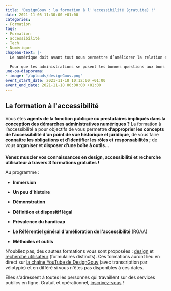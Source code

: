 ```yaml
---
title: 'DesignGouv : la formation à l''accessibilité (gratuite) !'
date: 2021-11-05 11:30:00 +01:00
categories:
- Formation
tags:
- Formation
- accessibilité
- Tech
- Numérique
chapeau-text: |-
  Le numérique doit avant tout nous permettre d’améliorer la relation entre les citoyens et l’administration, à travers des services simples, accessibles et humains. Ces services doivent s’adresser à toutes et tous, quels que soient nos particularités et nos usages.

  Pour que les administrations se posent les bonnes questions aux bons moments, pour qu'elles prennent les bonnes décisions avec les bonnes méthodes et les bons outils, pour qu'elles travaillent avec les bons interlocuteurs, le pôle **Design des services numériques** de la Direction interministérielle du numérique (DINUM) propose **trois formations gratuites indispensables : la formation accessibilité, la formation design, et la formation recherche utilisateur.**
une-ou-diaporama:
- image: "/uploads/designGouv.png"
event_start_date: 2021-11-18 10:12:00 +01:00
event_end_date: 2021-11-18 00:00:00 +01:00
---
```


## La formation à l'accessibilité

Vous êtes **agents de la  fonction publique ou prestataires impliqués dans la conception des démarches administratives numériques ?** La formation à l’accessibilité a pour objectifs de vous permettre **d’approprier les concepts de l’accessibilité d’un point de vue historique et juridique,** de vous faire **connaitre les obligations et d’identifier les rôles et responsabilités ;** de vous **organiser et disposer d’une boîte à outils…**

<div class="encadre noir"><p style="margin-top: 20px"><b>Venez muscler vos connaissances en design, accessibilité et recherche utilisateur à travers 3 formations gratuites !</b></p></div>

Au programme :

* **Immersion**

* **Un peu d'histoire**

* **Démonstration**

* **Définition et dispositif légal**

* **Prévalence du handicap**

* **Le Référentiel général d'amélioration de l'accessibilité** (RGAA)

* **Méthodes et outils**


N'oubliez pas, deux autres formations vous sont proposées : [design](https://design.numerique.gouv.fr/formations/accessibilite/) et [recherche utilisateur](https://design.numerique.gouv.fr/formations/recherche-utilisateur/) (formulaires distincts). Ces formations auront lieu en direct sur [la chaîne YouTube de DesignGouv](https://www.youtube.com/channel/UCMH9lC8dSlRVRfb0LoKuJZw/featured) (avec transcription par vélotypie) et en différé si vous n'êtes pas disponibles à ces dates.

Elles s'adressent à toutes les personnes qui travaillent sur des services publics en ligne. Gratuit et opérationnel, [inscrivez-vous](https://design.numerique.gouv.fr/formations/accessibilite/) !